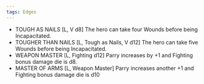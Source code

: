 ```yaml
---
tags: Edges
---
```

- TOUGH AS NAILS [L, V d8] The hero can take four Wounds before being Incapacitated.
- TOUGHER THAN NAILS [L, Tough as Nails, V d12] The hero can take five Wounds before being Incapacitated.
- WEAPON MASTER [L, Fighting d12] Parry increases by +1 and Fighting bonus damage die is d8.
- MASTER OF ARMS [L, Weapon Master] Parry increases another +1 and Fighting bonus damage die is d10